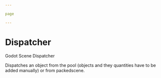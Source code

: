 ```yaml
---

page

---
```

# Dispatcher
Godot Scene Dispatcher

Dispatches an object from the pool (objects and they quantities have to be added manually) or from packedscene.
